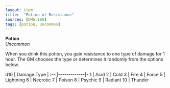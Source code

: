 ```yaml
---
layout: item
title:  "Potion of Resistance"
sources: [DMG.188]
tags: [potion, uncommon]
---
```


**Potion**  
*Uncommon*

When you drink this potion, you gain resistance to one type of damage for 1 hour. The GM chooses the type or determines it randomly from the options below.

d10 | Damage Type | 
:--:|-------------|-
1 | Acid
2 | Cold
3 | Fire
4 | Force
5 | Lightning
6 | Necrotic
7 | Poison
8 | Psychic
9 | Radiant
10 | Thunder